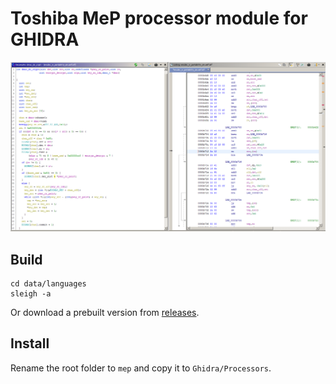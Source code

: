 # Toshiba MeP processor module for GHIDRA

![Screenshot](/screenshot.png?raw=true)

## Build

```
cd data/languages
sleigh -a
```

Or download a prebuilt version from [releases](https://github.com/xyzz/ghidra-mep/releases).

## Install

Rename the root folder to `mep` and copy it to `Ghidra/Processors`.
